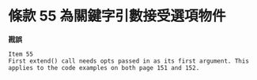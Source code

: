 # 條款 55 為關鍵字引數接受選項物件

**戡誤**

    Item 55
    First extend() call needs opts passed in as its first argument. This applies to the code examples on both page 151 and 152.